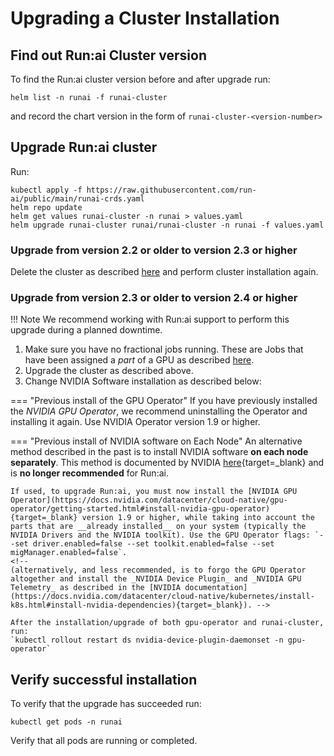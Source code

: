 
# Upgrading a Cluster Installation

## Find out Run:ai Cluster version 

To find the Run:ai cluster version before and after upgrade run:

```
helm list -n runai -f runai-cluster
```

and record the chart version in the form of `runai-cluster-<version-number>`

## Upgrade Run:ai cluster 
Run:

```
kubectl apply -f https://raw.githubusercontent.com/run-ai/public/main/runai-crds.yaml
helm repo update
helm get values runai-cluster -n runai > values.yaml
helm upgrade runai-cluster runai/runai-cluster -n runai -f values.yaml
```

### Upgrade from version 2.2 or older to version 2.3 or higher

Delete the cluster as described [here](cluster-delete.md) and perform cluster installation again.

### Upgrade from version 2.3 or older to version 2.4 or higher

!!! Note
    We recommend working with Run:ai support to perform this upgrade during a planned downtime.

1. Make sure you have no fractional jobs running. These are Jobs that have been assigned a _part_ of a GPU as described [here](../../../Researcher/scheduling/fractions.md).
2. Upgrade the cluster as described above.
3. Change NVIDIA Software installation as described below:

=== "Previous install of the GPU Operator"
    If you have previously installed the _NVIDIA GPU Operator_, we recommend uninstalling the Operator and installing it again. Use NVIDIA Operator version 1.9 or higher. 

=== "Previous install of NVIDIA software on Each Node"
    An alternative method described in the past is to install NVIDIA software __on each node separately__. This method is documented by NVIDIA [here](https://docs.nvidia.com/datacenter/cloud-native/kubernetes/install-k8s.html#install-nvidia-dependencies){target=_blank} and is __no longer recommended__ for Run:ai.

    If used, to upgrade Run:ai, you must now install the [NVIDIA GPU Operator](https://docs.nvidia.com/datacenter/cloud-native/gpu-operator/getting-started.html#install-nvidia-gpu-operator){target=_blank} version 1.9 or higher, while taking into account the parts that are __already installed__ on your system (typically the NVIDIA Drivers and the NVIDIA toolkit). Use the GPU Operator flags: `--set driver.enabled=false --set toolkit.enabled=false --set migManager.enabled=false`.
    <!-- 
    (alternatively, and less recommended, is to forgo the GPU Operator altogether and install the _NVIDIA Device Plugin_ and _NVIDIA GPU Telemetry_ as described in the [NVIDIA documentation](https://docs.nvidia.com/datacenter/cloud-native/kubernetes/install-k8s.html#install-nvidia-dependencies){target=_blank}). -->

    After the installation/upgrade of both gpu-operator and runai-cluster, run:
    `kubectl rollout restart ds nvidia-device-plugin-daemonset -n gpu-operator`

<!-- previous instructions required a patch to the GPU Operator. You must patch the NDIVIA components back to the original state as follows:

=== "Kubernetes"
    ```
    kubectl -n gpu-operator-resources patch daemonset nvidia-device-plugin-daemonset \
    -p '{"spec": {"template": {"spec": {"nodeSelector": {"non-existing": "false"}}}}}'
    kubectl -n gpu-operator-resources patch daemonset nvidia-dcgm-exporter \
    -p '{"spec": {"template": {"spec": {"nodeSelector": {"non-existing": "false"}}}}}'
    ```
    
=== "OpenShift"
    ```
    oc scale --replicas=1 -n openshift-operators deployment gpu-operator
    ``` 
 oc -n gpu-operator-resources patch daemonset nvidia-dcgm-exporter \ -p '{"spec": {"template": {"spec": {"nodeSelector": {"non-existing": "false"}}}}}' -->
## Verify successful installation

To verify that the upgrade has succeeded run:

```
kubectl get pods -n runai
```

Verify that all pods are running or completed.


